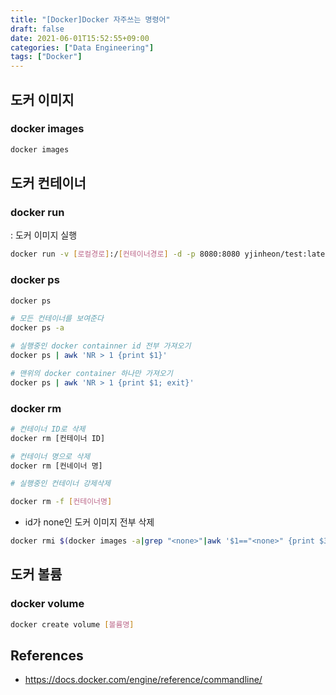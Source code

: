 ```yaml
---
title: "[Docker]Docker 자주쓰는 명령어"
draft: false
date: 2021-06-01T15:52:55+09:00
categories: ["Data Engineering"]
tags: ["Docker"]
---
```


## 도커 이미지

### docker images

```bash
docker images
```

## 도커 컨테이너

### docker run

: 도커 이미지 실행

```bash
docker run -v [로컬경로]:/[컨테이너경로] -d -p 8080:8080 yjinheon/test:latest
```

### docker ps

```bash
docker ps

# 모든 컨테이너를 보여준다
docker ps -a
```

```bash
# 실행중인 docker containner id 전부 가져오기
docker ps | awk 'NR > 1 {print $1}'

# 맨위의 docker container 하나만 가져오기
docker ps | awk 'NR > 1 {print $1; exit}'
```

### docker rm

```bash
# 컨테이너 ID로 삭제
docker rm [컨테이너 ID]

# 컨테이너 명으로 삭제
docker rm [컨네이너 명]

# 실행중인 컨테이너 강제삭제

docker rm -f [컨테이너명]
```

- id가 none인 도커 이미지 전부 삭제

```bash
docker rmi $(docker images -a|grep "<none>"|awk '$1=="<none>" {print $3}')
```

## 도커 볼륨

### docker volume

```bash
docker create volume [볼륨명]
```

## References

- <https://docs.docker.com/engine/reference/commandline/>
